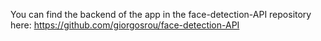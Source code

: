 You can find the backend of the app in the face-detection-API repository here: https://github.com/giorgosrou/face-detection-API
